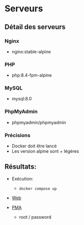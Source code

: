 # Serveurs

## Détail des serveurs

### Nginx

* nginx:stable-alpine

### PHP

* php:8.4-fpm-alpine

### MySQL

* mysql:8.0

### PhpMyAdmin

* phpmyadmin/phpmyadmin

### Précisions

* Docker doit être lancé
* Les version alpine sont + légères

## Résultats:

* Exécution:

  * ``docker compose up``	

* [Web](http://localhost:8000)
* [PMA](http://localhost:8080)
  * root / password
